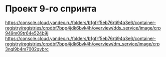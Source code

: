 # Проект 9-го спринта

https://console.cloud.yandex.ru/folders/b1gfrf5eb76rti94q3e6/container-registry/registries/crpdbf7bpp4jdk6bvk4h/overview/dds_service/image/crp949m09tr64e524b9j
https://console.cloud.yandex.ru/folders/b1gfrf5eb76rti94q3e6/container-registry/registries/crpdbf7bpp4jdk6bvk4h/overview/dm_service/image/crp3nql9b4m7002qvbrc
